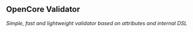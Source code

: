 ## OpenCore Validator

*Simple, fast and lightweight validator based on attributes and internal DSL*
